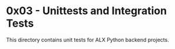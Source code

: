 # 0x03 - Unittests and Integration Tests

This directory contains unit tests for ALX Python backend projects.
